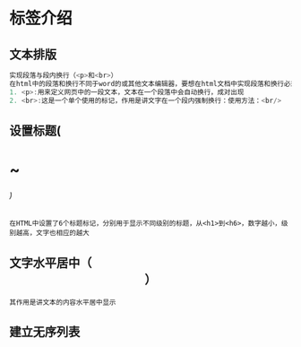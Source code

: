 # 标签介绍


## 文本排版
```js
实现段落与段内换行（<p>和<br>）
在html中的段落和换行不同于word的或其他文本编辑器，要想在html文档中实现段落和换行必须使用<p>和<br>
1. <p>:用来定义网页中的一段文本，文本在一个段落中会自动换行，成对出现
2. <br>:这是一个单个使用的标记，作用是讲文字在一个段内强制换行：使用方法：<br/>
```
## 设置标题(<h1>~<h6>)
```
在HTML中设置了6个标题标记，分别用于显示不同级别的标题，从<h1>到<h6>，数字越小，级别越高，文字也相应的越大
```
## 文字水平居中（<center>）
```
其作用是讲文本的内容水平居中显示
```
## 建立无序列表<ul>
```


